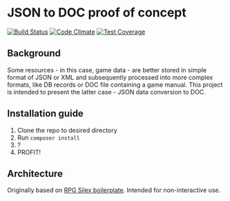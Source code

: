 # JSON to DOC proof of concept
[![Build Status](https://travis-ci.org/mikron-ia/json2doc-poc.svg?branch=master)](https://travis-ci.org/mikron-ia/json2doc-poc)
[![Code Climate](https://codeclimate.com/github/mikron-ia/json2doc-poc/badges/gpa.svg)](https://codeclimate.com/github/mikron-ia/json2doc-poc)
[![Test Coverage](https://codeclimate.com/github/mikron-ia/json2doc-poc/badges/coverage.svg)](https://codeclimate.com/github/mikron-ia/json2doc-poc/coverage)

## Background
Some resources - in this case, game data - are better stored in simple format of JSON or XML and subsequently processed into more complex formats, like DB records or DOC file containing a game manual. This project is intended to present the latter case - JSON data conversion to DOC.

## Installation guide
1. Clone the repo to desired directory
1. Run `composer install`
1. ?
1. PROFIT!

## Architecture

Originally based on [RPG Silex boilerplate](/mikron-ia/rpg-boilerplate-silex). Intended for non-interactive use.
